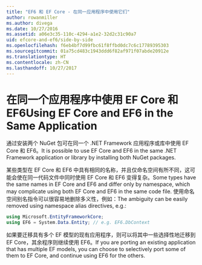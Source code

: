 ```yaml
---
title: "EF6 和 EF Core - 在同一应用程序中使用它们"
author: rowanmiller
ms.author: divega
ms.date: 10/27/2016
ms.assetid: a06e3c35-110c-4294-a1e2-32d2c31c90a7
uid: efcore-and-ef6/side-by-side
ms.openlocfilehash: f6eb4bf7d99fbc61f8ffbd0dc7c6c17789395303
ms.sourcegitcommit: 01a75cd483c1943ddd6f82af971f07abde20912e
ms.translationtype: HT
ms.contentlocale: zh-CN
ms.lasthandoff: 10/27/2017
---
```

# <a name="using-ef-core-and-ef6-in-the-same-application"></a><span data-ttu-id="14f63-102">在同一个应用程序中使用 EF Core 和 EF6</span><span class="sxs-lookup"><span data-stu-id="14f63-102">Using EF Core and EF6 in the Same Application</span></span>

<span data-ttu-id="14f63-103">通过安装两个 NuGet 包可在同一个 .NET Framework 应用程序或库中使用 EF Core 和 EF6。</span><span class="sxs-lookup"><span data-stu-id="14f63-103">It is possible to use EF Core and EF6 in the same .NET Framework application or library by installing both NuGet packages.</span></span> 

<span data-ttu-id="14f63-104">某些类型在 EF Core 和 EF6 中具有相同的名称，并且仅命名空间有所不同，这可能会使在同一代码文件中同时使用 EF Core 和 EF6 变得复杂。</span><span class="sxs-lookup"><span data-stu-id="14f63-104">Some types have the same names in EF Core and EF6 and differ only by namespace, which may complicate using both EF Core and EF6 in the same code file.</span></span> <span data-ttu-id="14f63-105">使用命名空间别名指令可以很容易地删除多义性，例如：</span><span class="sxs-lookup"><span data-stu-id="14f63-105">The ambiguity can be easily removed using namespace alias directives, e.g.:</span></span>

``` csharp
using Microsoft.EntityFrameworkCore;
using EF6 = System.Data.Entity; // e.g. EF6.DbContext
```

<span data-ttu-id="14f63-106">如果要迁移具有多个 EF 模型的现有应用程序，则可以将其中一些选择性地迁移到 EF Core，其余程序则继续使用 EF6。</span><span class="sxs-lookup"><span data-stu-id="14f63-106">If you are porting an existing application that has multiple EF models, you can choose to selectively port some of them to EF Core, and continue using EF6 for the others.</span></span>
